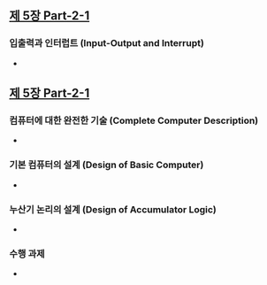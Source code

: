 ## [제 5장 Part-2-1](https://www.youtube.com/watch?v=eoswnrO_v9g&list=PLc8fQ-m7b1hCHTT7VH2oo0Ng7Et096dYc&index=12)

### 입출력과 인터럽트 (Input-Output and Interrupt)

-

## [제 5장 Part-2-1](https://www.youtube.com/watch?v=zQuOYWLbCI4&list=PLc8fQ-m7b1hCHTT7VH2oo0Ng7Et096dYc&index=13)

### 컴퓨터에 대한 완전한 기술 (Complete Computer Description)

-

### 기본 컴퓨터의 설계 (Design of Basic Computer)

- 

### 누산기 논리의 설계 (Design of Accumulator Logic)

- 


### 수행 과제

-